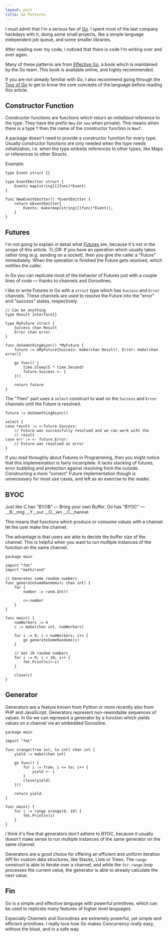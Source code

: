 ```yaml
---
layout: post
title: Go Patterns
---
```


I must admit that I'm a serious fan of [Go][]. I spent most of the last
company hackdays with it, doing some small projects, like a simple
language independent job queue, and some smaller libraries.

After reading over my code, I noticed that there is code I'm writing
over and over again.

Many of these patterns are from [Effective Go][], a book which is
maintained by the Go team. This book is available online, and highly
recommended.

If you are not already familiar with Go, I also recommend going through the [Tour of Go][] to get to know the core concepts of the language before reading this article. 

[Tour of Go]: http://tour.golang.org/
[Effective Go]: http://golang.org/doc/effective_go.html
[Go]: http://golang.org

## Constructor Function

Constructor functions are functions which return an
_initialized_ reference to the type. They have the prefix `New` (or `new` when private).
This means when there is a type `T` then the name of the constructor
function is `NewT`.

A package doesn't need to provide a constructor function for every type.
Usually constructor functions are only needed when the type needs
initialization, i.e. when the type embeds references to other types,
like Maps or references to other Structs.

Example:

    type Event struct {}

    type EventEmitter struct {
        Events map[string][]func(*Event)
    }

    func NewEventEmitter() *EventEmitter {
        return &EventEmitter{
            Events: make(map[string][]func(*Event)),
        }
    }

## Futures

I'm not going to explain in detail what [Futures][] are, because it's not in the
scope of this article. TL;DR: If you have an operation which usually
takes rather long (e.g. sending on a socket), then you give the caller a
"Future" immediately. When the operation is finished the Future gets
resolved, which notifies the caller.

[Futures]: http://en.wikipedia.org/wiki/Future_(programming)

In Go you can replicate most of the behavior of Futures just with a couple lines of code —
thanks to channels and Goroutines.

I like to write Futures in Go with a `struct` type which has `Success` and
`Error` channels. These channels are used to resolve the Future into the
"error" and "success" states, respectively. 

    // Can be anything
    type Result interface{}

    type MyFuture struct {
        Success chan Result
        Error chan error
    }

    func doSomethingAsync() *MyFuture {
        future := &MyFuture{Success: make(chan Result), Error: make(chan error)}

        go func() {
            time.Sleep(5 * time.Second)
            future.Success <- 1
        }()

        return future
    }

The "Then" part uses a `select` construct to wait on the `Success` 
and `Error` channels until the Future is resolved.

    future := doSomethingAsync()

    select {
    case result := <-future.Success:
        // Future was successfully resolved and we can work with the
        // result
    case err := <- future.Error:
        // Future was resolved as error
    }

If you read throughly about Futures in Programming, then you might
notice that this implementation is fairly incomplete. It lacks stacking
of futures, error bubbling and protection against resolving from
the outside. Constructing a more "correct" Future implementation though is 
unnecessary for most use cases, and left as an exercise to the reader.

## BYOC

Just like C has "BYOB" — Bring your own Buffer, Go has "BYOC" — __B__ring
__Y__our __O__wn __C__hannel.

This means that functions which produce or consume
values with a channel let the user make the channel.

The advantage is that users are able to decide the buffer size of the
channel. This is helpful when you want to run multiple instances of the
function on the same channel.

    package main

    import "fmt"
    import "math/rand"

    // Generates some random numbers
    func generateSomeRandoms(c chan int) {
        for {
            number := rand.Int()

            c<-number
        }
    }

    func main() {
        numWorkers := 4
        c := make(chan int, numWorkers)
        
        for i := 0; i < numWorkers; i++ {
            go generateSomeRandoms(c)
        }
        
        // Get 10 random numbers
        for i := 0; i < 10; i++ {
            fmt.Println(<-c)
        }
        
        close(c)
    }

## Generator

Generators are a feature known from Python or more recently also from
PHP and JavaScript. Generators represent non-rewindable sequences of
values. In Go we can represent a generator by a function which yields
values on a channel via an embedded Goroutine.

    package main

    import "fmt"

    func xrange(from int, to int) chan int {
        yield := make(chan int)

        go func() {
            for i := from; i <= to; i++ {
                yield <- i
            }
            close(yield)
        }()
        
        return yield
    }

    func main() {
        for i := range xrange(0, 10) {
            fmt.Println(i)
        }
    }

I think it's fine that generators don't adhere to BYOC, because it
usually doesn't make sense to run multiple instances of the same
generator on the same channel.

Generators are a good choice for offering an efficient and uniform iteration API
for custom data structures, like Stacks, Lists or Trees. The `range` construct is able to iterate
over a channel, and while the `for-range` loop processes the current
value, the generator is able to already calculate the next value.

## Fin

Go is a simple and effective language with powerful primitives, which
can be used to replicate many features of higher level languages.

Especially Channels and Goroutines are extremely powerful, yet simple
and efficient primitives. I really love how Go makes Concurrency
_really_ easy, without the bloat, and in a safe way.


